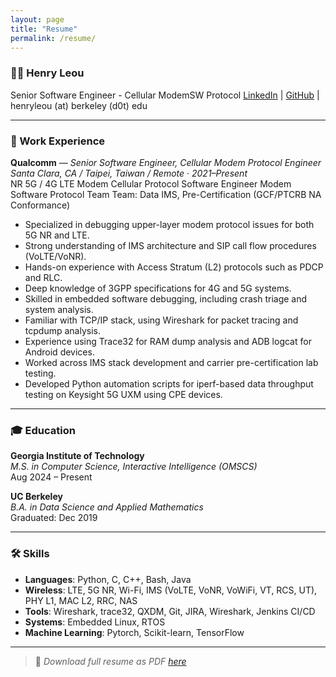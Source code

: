 ```yaml
---
layout: page
title: "Resume"
permalink: /resume/
---
```


### 🧑‍💻 Henry Leou  
Senior Software Engineer - Cellular ModemSW Protocol
[LinkedIn](https://linkedin.com/in/henryleou) | [GitHub](https://github.com/henryleou) | henryleou (at) berkeley (d0t) edu

---

### 💼 Work Experience
**Qualcomm** — *Senior Software Engineer, Cellular Modem Protocol Engineer*  
*Santa Clara, CA / Taipei, Taiwan / Remote · 2021–Present*  
NR 5G / 4G LTE Modem Cellular Protocol Software Engineer
Modem Software Protocol Team
Team: Data IMS, Pre-Certification (GCF/PTCRB NA Conformance)
- Specialized in debugging upper-layer modem protocol issues for both 5G NR and LTE.
- Strong understanding of IMS architecture and SIP call flow procedures (VoLTE/VoNR).
- Hands-on experience with Access Stratum (L2) protocols such as PDCP and RLC.
- Deep knowledge of 3GPP specifications for 4G and 5G systems.
- Skilled in embedded software debugging, including crash triage and system analysis.
- Familiar with TCP/IP stack, using Wireshark for packet tracing and tcpdump analysis.
- Experience using Trace32 for RAM dump analysis and ADB logcat for Android devices.
- Worked across IMS stack development and carrier pre-certification lab testing.
- Developed Python automation scripts for iperf-based data throughput testing on Keysight 5G UXM using CPE devices.
---

### 🎓 Education
**Georgia Institute of Technology**  
*M.S. in Computer Science, Interactive Intelligence (OMSCS)*  
Aug 2024 – Present

**UC Berkeley**  
*B.A. in Data Science and Applied Mathematics*  
Graduated: Dec 2019

---

### 🛠️ Skills
- **Languages**: Python, C, C++, Bash, Java
- **Wireless**: LTE, 5G NR, Wi-Fi, IMS (VoLTE, VoNR, VoWiFi, VT, RCS, UT), PHY L1, MAC L2, RRC, NAS
- **Tools**: Wireshark, trace32, QXDM, Git, JIRA, Wireshark, Jenkins CI/CD
- **Systems**: Embedded Linux, RTOS 
- **Machine Learning**: Pytorch, Scikit-learn, TensorFlow

---

> 📄 *Download full resume as PDF [here](assets/henryleou_resume_2025_v2.pdf)*  
